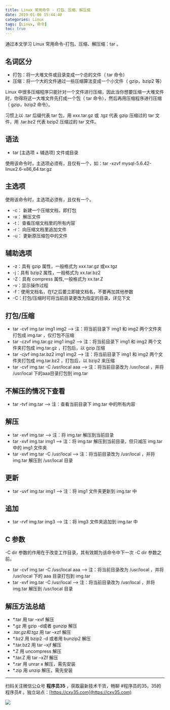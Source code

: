 ```yaml
---
title: Linux 常用命令 - 打包、压缩、解压缩
date: 2019-01-06 15:44:40
categories: Linux
tags: [Linux, 命令]
toc: true
---
```

通过本文学习 Linux 常用命令-打包、压缩、解压缩：tar 。
<!-- more -->

## 名词区分

- 打包：将一大堆文件或目录变成一个总的文件（ tar 命令）
- 压缩：将一个大的文件通过一些压缩算法变成一个小文件（ gzip，bzip2 等）

Linux 中很多压缩程序只能针对一个文件进行压缩，因此当你想要压缩一大堆文件时，你得将这一大堆文件先打成一个包（ tar 命令），然后再用压缩程序进行压缩（ gzip，bzip2 命令）。

习惯上以 .tar 后缀代表 tar 包，用 xxx.tar.gz 或 .tgz 代表 gzip 压缩过的 tar 文件，用 .tar.bz2 代表 bzip2 压缩过的 tar 文件。

## 语法

- tar [主选项 + 辅选项] 文件或目录

使用该命令时，主选项必须有，且仅有一个，如：tar -xzvf mysql-5.6.42-linux2.6-x86_64.tar.gz

## 主选项

使用该命令时，主选项必须有，且仅有一个。

- -c：<create> 新建一个压缩文档，即打包
- -x：<extract> 解压文件
- -t：<list> 查看压缩文档里的所有内容
- -r：<append> 向压缩文档里追加文件
- -u：<update> 更新原压缩包中的文件

## 辅助选项

- -z：具有 gzip 属性，一般格式为 xxx.tar.gz 或xx.tgz
- -j：具有 bzip2 属性，一般格式为 xx.tar.bz2
- -Z：具有 compress 属性,一般格式为 xx.tar.Z
- -v：显示操作过程
- -f：使用文档名，在f之后要立即接文档名，不要再加其他参数
- -C：打包/压缩时可将当前目录更改为指定的目录，详见下文

## 打包/压缩

- tar -cvf img.tar img1 img2 --> 注：将当前目录下 img1 和 img2 两个文件夹打包成 img.tar ，仅打包不压缩
- tar -czvf img.tar.gz img1 img2 --> 注：将当前目录下 img1 和 img2 两个文件夹打包成 img.tar.gz ，打包后，以 gzip 压缩
- tar -cjvf img.tar.bz2 img1 img2 --> 注：将当前目录下 img1 和 img2 两个文件夹打包成 img.tar.bz2 ，打包后，以 bzip2 来压缩
- tar -cvf img.tar -C /usr/local aaa --> 注：将当前目录改为 /usr/local ，并将 /usr/local 下的aaa目录打包到 img.tar

## 不解压的情况下查看

- tar -tvf img.tar --> 注：查看当前目录下 img.tar 中的所有内容

## 解压

- tar -xvf img.tar --> 注：将 img.tar 解压到当前目录
- tar -xvf img.tar img1 --> 注：将 img.tar 解压到当前目录，但只减压 img.tar 中的 img1 文件夹
- tar -xvf img.tar -C /usr/local --> 注：将当前目录改为 /usr/local ，并将 img.tar 解压到 /usr/local 目录

## 更新

- tar -uvf img.tar img1 --> 注：将 img1 文件夹更新到 img.tar 中

## 追加

- tar -rvf img.tar img3 --> 注：将 img3 文件夹追加到 img.tar 中

## C 参数

-C dir 参数的作用在于改变工作目录，其有效期为该命令中下一次 -C dir 参数之前。

- tar -cvf img.tar -C /usr/local aaa --> 注：将当前目录改为 /usr/local ，并将 /usr/local 下的 aaa 目录打包到 img.tar
- tar -xvf img.tar -C /usr/local --> 注：将当前目录改为 /usr/local ，并将 img.tar 解压到 /usr/local 目录

## 解压方法总结

- *.tar 用 tar –xvf 解压
- *.gz 用 gzip -d或者 gunzip 解压
- *.tar.gz和*.tgz 用 tar –xzf 解压
- *.bz2 用 bzip2 -d 或者用 bunzip2 解压
- *.tar.bz2 用 tar –xjf 解压
- *.Z 用 uncompress 解压
- *.tar.Z 用 tar –xZf 解压
- *.rar 用 unrar x 解压，需先安装
- *.zip 用 unzip 解压，需先安装


---

扫码关注微信公众号 **程序员35** ，获取最新技术干货，畅聊 #程序员的35，35的程序员# 。独立站点：[https://cxy35.com](https://cxy35.com)

![](https://oscimg.oschina.net/oscnet/up-285838b9c516db5bb1ba760f292f2346078.JPEG)